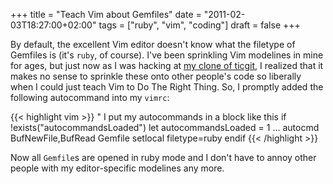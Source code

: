 +++
title = "Teach Vim about Gemfiles"
date = "2011-02-03T18:27:00+02:00"
tags = ["ruby", "vim", "coding"]
draft = false
+++

By default, the excellent Vim editor doesn't know what the filetype of
Gemfiles is (it's `ruby`, of course). I've been sprinkling Vim modelines in
mine for ages, but just now as I was hacking at [my clone of
ticgit](https://github.com/ilkka/ticgit), I realized that it makes no sense to
sprinkle these onto other people's code so liberally when I could just teach
Vim to Do The Right Thing. <!--more--> So, I promptly added the following
autocommand into my `vimrc`:

{{< highlight vim >}}
" I put my autocommands in a block like this
if !exists("autocommandsLoaded")
  let autocommandsLoaded = 1
  ...
  autocmd BufNewFile,BufRead Gemfile setlocal filetype=ruby
endif
{{< /highlight >}}

Now all `Gemfile`s are opened in ruby mode and I don't have to annoy other
people with my editor-specific modelines any more.
